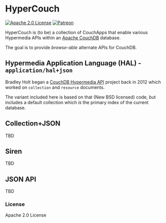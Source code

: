 # HyperCouch

[![Apache 2.0 License](https://img.shields.io/badge/license-Apache-2.0-blue.svg?style=flat-square)](LICENSE)
[![Patreon](https://img.shields.io/badge/donate-patreon-orange.svg?style=flat-square)](https://www.patreon.com/BigBlueHat)

HyperCouch is (to be) a collection of CouchApps that enable various
Hypermedia APIs within an [Apache CouchDB](http://couchdb.apache.org/) database.

The goal is to provide *browse-able* alternate APIs for CouchDB.

## Hypermedia Application Language (HAL) - `application/hal+json`

Bradley Holt began a
[CouchDB Hypermedia API](https://github.com/bradley-holt/couchdb-hypermedia-api/)
project back in 2012 which worked on `collection` and `resource` documents.

The variant included here is based on that (New BSD licensed) code, but
includes a default collection which *is* the primary index of the current
database.

## Collection+JSON

TBD

## Siren

TBD

## JSON API

TBD


### License

Apache 2.0 License
